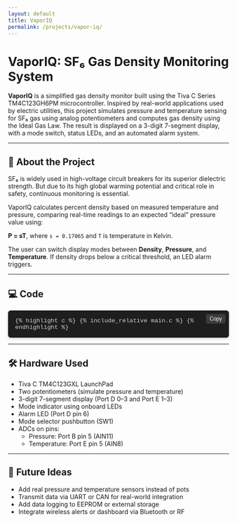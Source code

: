 ```yaml
---
layout: default
title: VaporIQ
permalink: /projects/vapor-iq/
---
```


# VaporIQ: SF₆ Gas Density Monitoring System

**VaporIQ** is a simplified gas density monitor built using the Tiva C Series TM4C123GH6PM microcontroller. Inspired by real-world applications used by electric utilities, this project simulates pressure and temperature sensing for SF₆ gas using analog potentiometers and computes gas density using the Ideal Gas Law. The result is displayed on a 3-digit 7-segment display, with a mode switch, status LEDs, and an automated alarm system.

---

## 🔧 About the Project

SF₆ is widely used in high-voltage circuit breakers for its superior dielectric strength. But due to its high global warming potential and critical role in safety, continuous monitoring is essential.

VaporIQ calculates percent density based on measured temperature and pressure, comparing real-time readings to an expected “ideal” pressure value using:

**P = sT**, where `s = 0.17065` and `T` is temperature in Kelvin.

The user can switch display modes between **Density**, **Pressure**, and **Temperature**. If density drops below a critical threshold, an LED alarm triggers.

---

## 💻 Code

<div style="position: relative;">

  <!-- Copy Button -->
  <button onclick="copyCode(this)" style="
    position: absolute;
    top: 8px;
    right: 8px;
    background-color: #3c3c3c;
    color: #fff;
    border: none;
    padding: 4px 8px;
    font-size: 0.75rem;
    border-radius: 4px;
    cursor: pointer;
    z-index: 1;
  ">Copy</button>

  <!-- Code Container -->
  <div id="codeBlock" style="
    max-height: 500px;
    overflow: auto;
    background-color: #1e1e1e;
    color: #d4d4d4;
    font-size: 0.85rem;
    font-family: SFMono-Regular, Consolas, Liberation Mono, Menlo, monospace;
    border-radius: 6px;
    padding: 16px;
    box-shadow: 0 2px 6px rgba(0,0,0,0.2);
    margin-top: 1em;
  ">
    {% highlight c %}
    {% include_relative main.c %}
    {% endhighlight %}
  </div>
</div>

<script>
function copyCode(button) {
  const codeBlock = button.nextElementSibling;
  const text = codeBlock.innerText;
  navigator.clipboard.writeText(text).then(() => {
    button.innerText = "Copied!";
    setTimeout(() => { button.innerText = "Copy"; }, 1500);
  }).catch(() => {
    button.innerText = "Failed!";
  });
}
</script>

---

## 🛠️ Hardware Used

- Tiva C TM4C123GXL LaunchPad
- Two potentiometers (simulate pressure and temperature)
- 3-digit 7-segment display (Port D 0–3 and Port E 1–3)
- Mode indicator using onboard LEDs
- Alarm LED (Port D pin 6)
- Mode selector pushbutton (SW1)
- ADCs on pins:
  - Pressure: Port B pin 5 (AIN11)
  - Temperature: Port E pin 5 (AIN8)

---

## 🧠 Future Ideas

- Add real pressure and temperature sensors instead of pots
- Transmit data via UART or CAN for real-world integration
- Add data logging to EEPROM or external storage
- Integrate wireless alerts or dashboard via Bluetooth or RF
